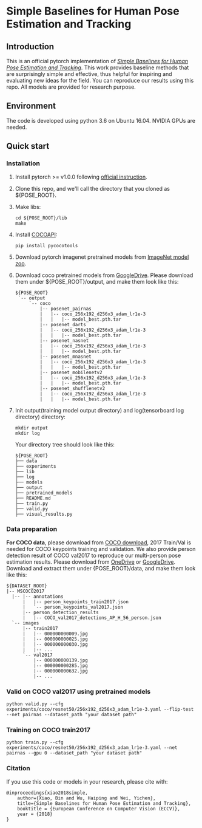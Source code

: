 # Simple Baselines for Human Pose Estimation and Tracking

## Introduction
This is an official pytorch implementation of [*Simple Baselines for Human Pose Estimation and Tracking*](https://arxiv.org/abs/1804.06208). This work provides baseline methods that are surprisingly simple and effective, thus helpful for inspiring and evaluating new ideas for the field. You can reproduce our results using this repo. All models are provided for research purpose.    </br>

## Environment
The code is developed using python 3.6 on Ubuntu 16.04. NVIDIA GPUs are needed.

## Quick start
### Installation
1. Install pytorch >= v1.0.0 following [official instruction](https://pytorch.org/).
2. Clone this repo, and we'll call the directory that you cloned as ${POSE_ROOT}.
3. Make libs:
   ```
   cd ${POSE_ROOT}/lib
   make
   ```
3. Install [COCOAPI](https://github.com/cocodataset/cocoapi):
   ```
   pip install pycocotools
   ```
3. Download pytorch imagenet pretrained models from [ImageNet model zoo](https://drive.google.com/drive/folders/1mbaYnvpOxLZRbeXCrXwlul657cXEveT0?usp=sharing).
4. Download coco pretrained models from [GoogleDrive](https://drive.google.com/drive/folders/1Syb1GttHMWhPQRSnXxXcNNSP4RSFnp9_?usp=sharing). Please download them under ${POSE_ROOT}/output, and make them look like this:

   ```
   ${POSE_ROOT}
    `-- output
        `-- coco
            |-- posenet_pairnas
            |   |-- coco_256x192_d256x3_adam_lr1e-3
            |   |   |-- model_best.pth.tar
            |-- posenet_darts
            |   |-- coco_256x192_d256x3_adam_lr1e-3
            |   |   |-- model_best.pth.tar
            |-- posenet_nasnet
            |   |-- coco_256x192_d256x3_adam_lr1e-3
            |   |   |-- model_best.pth.tar
            |-- posenet_mnasnet
            |   |-- coco_256x192_d256x3_adam_lr1e-3
            |   |   |-- model_best.pth.tar
            |-- posenet_mobilenetv2
            |   |-- coco_256x192_d256x3_adam_lr1e-3
            |   |   |-- model_best.pth.tar
            |-- posenet_shufflenetv2
            |   |-- coco_256x192_d256x3_adam_lr1e-3
            |   |   |-- model_best.pth.tar

   ```

4. Init output(training model output directory) and log(tensorboard log directory) directory:

   ```
   mkdir output
   mkdir log
   ```

   Your directory tree should look like this:

   ```
   ${POSE_ROOT}
   ├── data
   ├── experiments
   ├── lib
   ├── log
   ├── models
   ├── output
   ├── pretrained_models
   ├── README.md
   ├── train.py
   ├── valid.py
   ├── visual_results.py
   ```

### Data preparation

**For COCO data**, please download from [COCO download](http://cocodataset.org/#download), 2017 Train/Val is needed for COCO keypoints training and validation. We also provide person detection result of COCO val2017 to reproduce our multi-person pose estimation results. Please download from [OneDrive](https://1drv.ms/f/s!AhIXJn_J-blWzzDXoz5BeFl8sWM-) or [GoogleDrive](https://drive.google.com/drive/folders/1Syb1GttHMWhPQRSnXxXcNNSP4RSFnp9_?usp=sharing).
Download and extract them under {POSE_ROOT}/data, and make them look like this:
```
${DATASET_ROOT}
|-- MSCOCO2017
  |-- |-- annotations
      |   |-- person_keypoints_train2017.json
      |   `-- person_keypoints_val2017.json
      |-- person_detection_results
      |   |-- COCO_val2017_detections_AP_H_56_person.json
  `-- images
      |-- train2017
      |   |-- 000000000009.jpg
      |   |-- 000000000025.jpg
      |   |-- 000000000030.jpg
      |   |-- ...
      `-- val2017
          |-- 000000000139.jpg
          |-- 000000000285.jpg
          |-- 000000000632.jpg
          |-- ...
```

### Valid on COCO val2017 using pretrained models

```
python valid.py --cfg experiments/coco/resnet50/256x192_d256x3_adam_lr1e-3.yaml --flip-test --net pairnas --dataset_path "your dataset path"
```

### Training on COCO train2017

```
python train.py --cfg experiments/coco/resnet50/256x192_d256x3_adam_lr1e-3.yaml --net pairnas --gpu 0 --dataset_path "your dataset path" 
```

### Citation
If you use this code or models in your research, please cite with:
```
@inproceedings{xiao2018simple,
    author={Xiao, Bin and Wu, Haiping and Wei, Yichen},
    title={Simple Baselines for Human Pose Estimation and Tracking},
    booktitle = {European Conference on Computer Vision (ECCV)},
    year = {2018}
}
```
